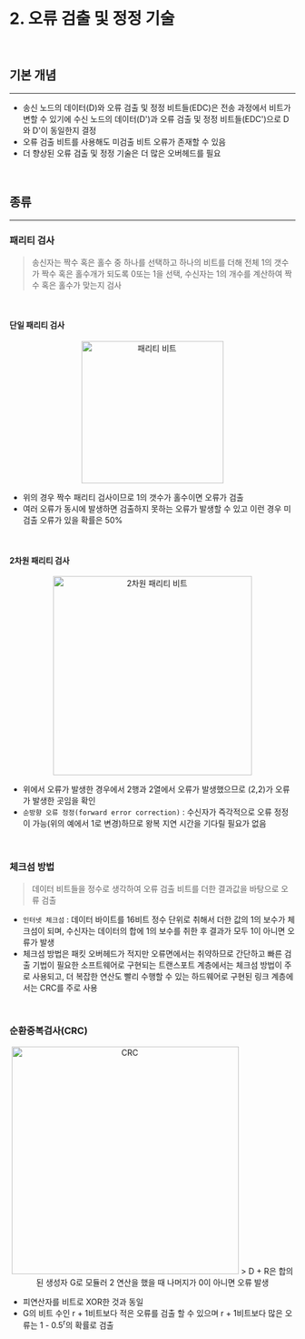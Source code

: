 # 2. 오류 검출 및 정정 기술

<br>

## 기본 개념

---

 - 송신 노드의 데이터(D)와 오류 검출 및 정정 비트들(EDC)은 전송 과정에서 비트가 변할 수 있기에
   수신 노드의 데이터(D')과 오류 검출 및 정정 비트들(EDC')으로 D와 D'이 동일한지 결정
 - 오류 검출 비트를 사용해도 미검출 비트 오류가 존재할 수 있음
 - 더 향상된 오류 검출 및 정정 기술은 더 많은 오버헤드를 필요

<br>

## 종류

---

### 패리티 검사
> 송신자는 짝수 혹은 홀수 중 하나를 선택하고 하나의 비트를 더해 전체 1의 갯수가 짝수 혹은 홀수개가 되도록 0또는 1을 선택,
> 수신자는 1의 개수를 계산하여 짝수 혹은 홀수가 맞는지 검사

<br>

#### 단일 패리티 검사
<p align="center"><img width="250" alt="패리티 비트" src="https://user-images.githubusercontent.com/76640167/214039452-91447fa5-b3b5-42e3-bafd-10cce4bc00e4.png">

- 위의 경우 짝수 패리티 검사이므로 1의 갯수가 홀수이면 오류가 검출
- 여러 오류가 동시에 발생하면 검출하지 못하는 오류가 발생할 수 있고 이런 경우 미검출 오류가 있을 확률은 50%

<br>

#### 2차원 패리티 검사
<p align="center"><img width="350" alt="2차원 패리티 비트" src="https://user-images.githubusercontent.com/76640167/214039449-ce67b6cd-f4ea-4042-b93b-bc57003f4e37.png">

- 위에서 오류가 발생한 경우에서 2행과 2열에서 오류가 발생했으므로 (2,2)가 오류가 발생한 곳임을 확인
- `순방향 오류 정정(forward error correction)` : 수신자가 즉각적으로 오류 정정이 가능(위의 예에서 1로 변경)하므로 왕복 지연 시간을 기다릴 필요가 없음 

<br>

### 체크섬 방법
> 데이터 비트들을 정수로 생각하여 오류 검출 비트를 더한 결과값을 바탕으로 오류 검출
 - `인터넷 체크섬` : 데이터 바이트를 16비트 정수 단위로 취해서 더한 값의 1의 보수가 체크섬이 되며,
   수신자는 데이터의 합에 1의 보수를 취한 후 결과가 모두 1이 아니면 오류가 발생
 - 체크섬 방법은 패킷 오버헤드가 적지만 오류면에서는 취약하므로 간단하고 빠른 검출 기법이 필요한 소프트웨어로 구현되는 트랜스포트 계층에서는 체크섬 방법이 주로 사용되고,
   더 복잡한 연산도 빨리 수행할 수 있는 하드웨어로 구현된 링크 계층에서는 CRC를 주로 사용

<br>

### 순환중복검사(CRC)
<p align="center"><img width="400" alt="CRC" src="https://user-images.githubusercontent.com/76640167/214039446-5b9287a6-90fc-4040-8db6-81958b4f42cc.png">
> D + R은 합의된 생성자 G로 모듈러 2 연산을 했을 때 나머지가 0이 아니면 오류 발생

- 피연산자를 비트로 XOR한 것과 동일
- G의 비트 수인 r + 1비트보다 적은 오류를 검출 할 수 있으며 r + 1비트보다 많은 오류는 1 - 0.5<sup>r</sup>의 확률로 검출
